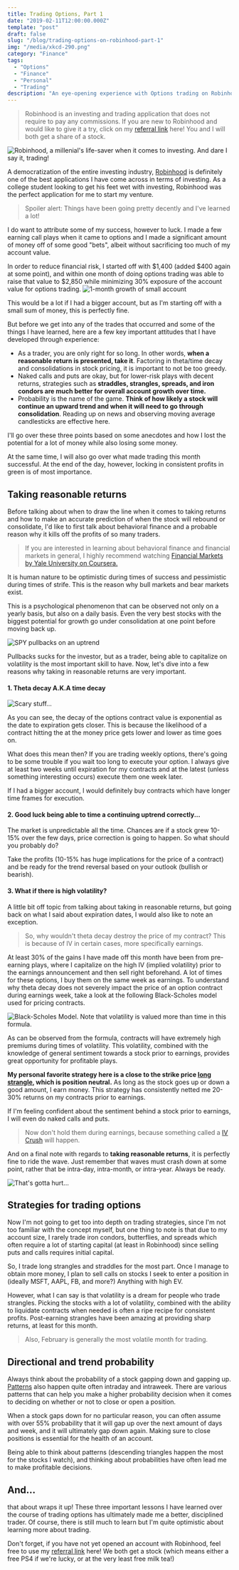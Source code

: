 ```yaml
---
title: Trading Options, Part 1
date: "2019-02-11T12:00:00.000Z"
template: "post"
draft: false
slug: "/blog/trading-options-on-robinhood-part-1"
img: "/media/xkcd-290.png"
category: "Finance"
tags:
  - "Options"
  - "Finance"
  - "Personal"
  - "Trading"
description: "An eye-opening experience with Options trading on Robinhood."
---
```


>Robinhood is an investing and trading application that does not require to pay any commissions. If you are new to Robinhood and would like to give it a try, click on my [referral link](https://share.robinhood.com/davidg3685) here! You and I will both get a share of a stock.

![Robinhood, a millenial's life-saver when it comes to investing. And dare I say it, trading!](https://d1qb2nb5cznatu.cloudfront.net/startups/i/227792-c28dd8f90d35010d984fdb5c0756034e-medium_jpg.jpg?buster=1543696028)

A democratization of the entire investing industry, [Robinhood](https://robinhood.com) is definitely one of the best applications I have come across in terms of investing. As a college student looking to get his feet wet with investing, Robinhood was the perfect application for me to start my venture.
>Spoiler alert: Things have been going pretty decently and I've learned a lot!

I do want to attribute some of my success, however to luck. I made a few earning call plays when it came to options and I made a significant amount of money off of some good "bets", albeit without sacrificing too much of my account value.

In order to reduce financial risk, I started off with $1,400 (added $400 again at some point), and within one month of doing options trading was able to raise that value to $2,850 while minimizing 30% exposure of the account value for options trading.
![1-month growth of small account](/media/robinhood-options-part1/current_progress.PNG) 

This would be a lot if I had a bigger account, but as I'm starting off with a small sum of money, this is perfectly fine.

But before we get into any of the trades that occurred and some of the things I have learned, here are a few key important attitudes that I have developed through experience:

*   As a trader, you are only right for so long. In other words, **when a reasonable return is presented, take it**. Factoring in theta/time decay and consolidations in stock pricing, it is important to not be too greedy.
*   Naked calls and puts are okay, but for lower-risk plays with decent returns, strategies such as **straddles, strangles, spreads, and iron condors are much better for overall account growth over time.**
*   Probability is the name of the game. **Think of how likely a stock will continue an upward trend and when it will need to go through consolidation**. Reading up on news and observing moving average candlesticks are effective here.

I'll go over these three points based on some anecdotes and how I lost the potential for a lot of money while also losing some money. 

At the same time, I will also go over what made trading this month successful. At the end of the day, however, locking in consistent profits in green is of most importance.

## Taking reasonable returns

Before talking about when to draw the line when it comes to taking returns and how to make an accurate prediction of when the stock will rebound or consolidate, I'd like to first talk about behavioral finance and a probable reason why it kills off the profits of so many traders.

>If you are interested in learning about behavioral finance and financial markets in general, I highly recommend watching [Financial Markets by Yale University on Coursera.](https://www.coursera.org/learn/financial-markets-global)

It is human nature to be optimistic during times of success and pessimistic during times of strife. This is the reason why bull markets and bear markets exist.



This is a psychological phenomenon that can be observed not only on a yearly basis, but also on a daily basis. Even the very best stocks with the biggest potential for growth go under consolidation at one point before moving back up.


![SPY pullbacks on an uptrend](https://www.investopedia.com/thmb/4eMKr38NX2vVHUe2XIoe-UblkyY=/1400x622/filters:no_upscale():max_bytes(150000):strip_icc()/spychart08312017-5bfd6a4346e0fb0051b53a4e)

Pullbacks sucks for the investor, but as a trader, being able to capitalize on volatility is the most important skill to have. Now, let's dive into a few reasons why taking in reasonable returns are very important.

#### 1. Theta decay A.K.A time decay

![Scary stuff...](https://theoptionprophet.com/images/Theta_Picture1.jpg)

As you can see, the decay of the options contract value is exponential as the date to expiration gets closer. This is because the likelihood of a contract hitting the at the money price gets lower and lower as time goes on. 

What does this mean then? If you are trading weekly options, there's going to be some trouble if you wait too long to execute your option. I always give at least two weeks until expiration for my contracts and at the latest (unless something interesting occurs) execute them one week later. 

If I had a bigger account, I would definitely buy contracts which have longer time frames for execution.

#### 2. Good luck being able to time a continuing uptrend correctly...
The market is unpredictable all the time. Chances are if a stock grew 10-15% over the few days, price correction is going to happen. So what should you probably do?

Take the profits (10-15% has huge implications for the price of a contract) and be ready for the trend reversal based on your outlook (bullish or bearish).

#### 3. What if there is high volatility?
A little bit off topic from talking about taking in reasonable returns, but going back on what I said about expiration dates, I would also like to note an exception.

>So, why wouldn't theta decay destroy the price of my contract? This is because of IV in certain cases, more specifically earnings.

At least 30% of the gains I have made off this month have been from pre-earning plays, where I capitalize on the high IV (implied volatility) prior to the earnings announcement and then sell right beforehand. A lot of times for these options, I buy them on the same week as earnings. To understand why theta decay does not severely impact the price of an option contract during earnings week, take a look at the following Black-Scholes model used for pricing contracts.

![Black-Scholes Model. Note that volatility is valued more than time in this formula.](https://i.investopedia.com/blackscholes.png)

As can be observed from the formula, contracts will have extremely high premiums during times of volatility. This volatility, combined with the knowledge of general sentiment towards a stock prior to earnings, provides great opportunity for profitable plays. 

**My personal favorite strategy here is a close to the strike price [long strangle](https://www.optionsplaybook.com/option-strategies/long-strangle/), which is position neutral.** As long as the stock goes up or down a good amount, I earn money. This strategy has consistently netted me 20-30% returns on my contracts prior to earnings. 

If I'm feeling confident about the sentiment behind a stock prior to earnings, I will even do naked calls and puts. 

>Now don't hold them during earnings, because something called a [IV Crush](https://www.markettamer.com/blog/beware-of-implied-volatility-crush) will happen.

And on a final note with regards to **taking reasonable returns**, it is perfectly fine to ride the wave. Just remember that waves must crash down at some point, rather that be intra-day, intra-month, or intra-year. Always be ready.

![That's gotta hurt...](https://cdn.vox-cdn.com/thumbor/HR7p_v-YmCuLNnRIc4TqrqvPV6o=/0x0:1599x1106/1200x0/filters:focal(0x0:1599x1106):no_upscale()/cdn.vox-cdn.com/uploads/chorus_asset/file/4002314/china-graphics_aug26.0.jpg)

## Strategies for trading options
Now I'm not going to get too into depth on trading strategies, since I'm not too familiar with the concept myself, but one thing to note is that due to my account size, I rarely trade iron condors, butterflies, and spreads which often require a lot of starting capital (at least in Robinhood) since selling puts and calls requires initial capital. 

So, I trade long strangles and straddles for the most part. Once I manage to obtain more money, I plan to sell calls on stocks I seek to enter a position in (ideally MSFT, AAPL, FB, and more?) Anything with high EV.

However, what I can say is that volatility is a dream for people who trade strangles. Picking the stocks with a lot of volatility, combined with the ability to liquidate contracts when needed is often a ripe recipe for consistent profits. Post-earning strangles have been amazing at providing sharp returns, at least for this month.

>Also, February is generally the most volatile month for trading.

## Directional and trend probability
Always think about the probability of a stock gapping down and gapping up. [Patterns](https://optionalpha.com/13-stock-chart-patterns-that-you-cant-afford-to-forget-10585.html) also happen quite often intraday and intraweek. There are various patterns that can help you make a higher probability decision when it comes to deciding on whether or not to close or open a position.

When a stock gaps down for no particular reason, you can often assume with over 55% probability that it will gap up over the next amount of days and week, and it will ultimately gap down again. Making sure to close positions is essential for the health of an account. 

Being able to think about patterns (descending triangles happen the most for the stocks I watch), and thinking about probabilities have often lead me to make profitable decisions.

## And...
that about wraps it up! These three important lessons I have learned over the course of trading options has ultimately made me a better, disciplined trader. Of course, there is still much to learn but I'm quite optimistic about learning more about trading. 

Don't forget, if you have not yet opened an account with Robinhood, feel free to use my [referral link](https://share.robinhood.com/davidg3685) here! We both get a stock (which means either a free PS4 if we're lucky, or at the very least free milk tea!)





